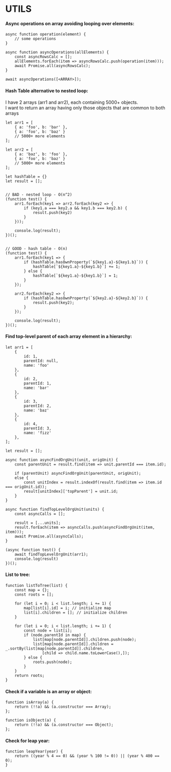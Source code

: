 # UTILS

#### Async operations on array avoiding looping over elements:

    async function operation(element) {
        // some operations
    } 

    async function asyncOperations(allElements) {
        const asyncRowsCalc = [];
        allElements.forEach(item => asyncRowsCalc.push(operation(item)));
        await Promise.all(asyncRowsCalc);
    }

    await asyncOperations([<ARRAY>]);
    
#### Hash Table alternative to nested loop:  
I have 2 arrays (arr1 and arr2), each containing 5000+ objects.  
I want to return an array having only those objects that are common to both arrays

    let arr1 = [
        { a: 'foo', b: 'bar' },
        { a: 'foo', b: 'baz' }
        // 5000+ more elements
    ];

    let arr2 = [
        { a: 'baz', b: 'foo' },
        { a: 'foo', b: 'baz' }
        // 5000+ more elements
    ];

    let hashTable = {}
    let result = [];


    // BAD - nested loop - O(n^2)
    (function test() {
        arr1.forEach(key1 => arr2.forEach(key2 => {
            if (key1.a === key2.a && key1.b === key2.b) {
                result.push(key2)
            }
        }));

        console.log(result);
    })();
    
    
    // GOOD - hash table - O(n)
    (function test() {
        arr1.forEach(key1 => {
            if (hashTable.hasOwnProperty(`${key1.a}-${key1.b}`)) {
                hashTable[`${key1.a}-${key1.b}`] += 1; 
            } else {
                hashTable[`${key1.a}-${key1.b}`] = 1; 
            }
        });

        arr2.forEach(key2 => {
            if (hashTable.hasOwnProperty(`${key2.a}-${key2.b}`)) {
                result.push(key2);
            }
        });

        console.log(result);
    })();

#### Find top-level parent of each array element in a hierarchy:

    let arr1 = [
        {
            id: 1,
            parentId: null,
            name: 'foo'
        },
        {
            id: 2,
            parentId: 1,
            name: 'bar'
        },
        {
            id: 3,
            parentId: 2,
            name: 'baz'
        },
        {
            id: 4,
            parentId: 3,
            name: 'fizz'
        },
    ];

    let result = [];

    async function asyncFindOrgUnit(unit, origUnit) {
        const parentUnit = result.find(item => unit.parentId === item.id);

        if (parentUnit) asyncFindOrgUnit(parentUnit, origUnit);
        else {
            const unitIndex = result.indexOf(result.find(item => item.id === origUnit.id));
            result[unitIndex]['topParent'] = unit.id;
        }
    }

    async function findTopLevelOrgUnit(units) {
        const asyncCalls = [];

        result = [...units];
        result.forEach(item => asyncCalls.push(asyncFindOrgUnit(item, item)));
        await Promise.all(asyncCalls);
    }

    (async function test() {
        await findTopLevelOrgUnit(arr1);
        console.log(result)
    })();

#### List to tree:

    function listToTree(list) {
        const map = {};
        const roots = [];

        for (let i = 0; i < list.length; i += 1) {
            map[list[i].id] = i; // initialize map
            list[i].children = []; // initialize children
        }

        for (let i = 0; i < list.length; i += 1) {
            const node = list[i];
            if (node.parentId in map) {
                list[map[node.parentId]].children.push(node);
                list[map[node.parentId]].children = _.sortBy(list[map[node.parentId]].children,
                    [child => child.name.toLowerCase(),]);
            } else {
                roots.push(node);
            }
        }
        return roots;
    }

#### Check if a variable is an array or object:

    function isArray(a) {
        return (!!a) && (a.constructor === Array);
    };

    function isObject(a) {
        return (!!a) && (a.constructor === Object);
    };

#### Check for leap year:

    function leapYear(year) {
        return ((year % 4 == 0) && (year % 100 != 0)) || (year % 400 == 0);
    }
